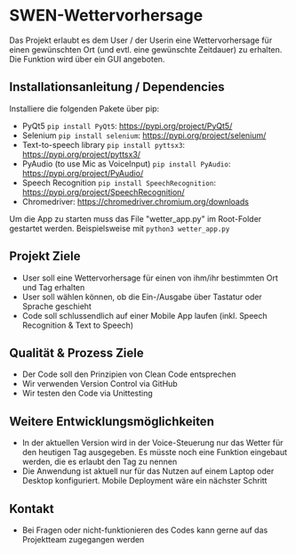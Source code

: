 # SWEN-Wettervorhersage
Das Projekt erlaubt es dem User / der Userin eine Wettervorhersage für einen gewünschten Ort (und evtl. eine gewünschte Zeitdauer) zu erhalten. Die Funktion wird über ein GUI angeboten. 

## Installationsanleitung / Dependencies
Installiere die folgenden Pakete über pip: 
* PyQt5 `pip install PyQt5`: https://pypi.org/project/PyQt5/
* Selenium `pip install selenium`: https://pypi.org/project/selenium/ 
* Text-to-speech library `pip install pyttsx3`: https://pypi.org/project/pyttsx3/
* PyAudio (to use Mic as VoiceInput) `pip install PyAudio`: https://pypi.org/project/PyAudio/ 
* Speech Recognition `pip install SpeechRecognition`: https://pypi.org/project/SpeechRecognition/
* Chromedriver: https://chromedriver.chromium.org/downloads

Um die App zu starten muss das File "wetter_app.py" im Root-Folder gestartet werden. 
Beispielsweise mit `python3 wetter_app.py`

## Projekt Ziele
* User soll eine Wettervorhersage für einen von ihm/ihr bestimmten Ort und Tag erhalten
* User soll wählen können, ob die Ein-/Ausgabe über Tastatur oder Sprache geschieht 
* Code soll schlussendlich auf einer Mobile App laufen (inkl. Speech Recognition & Text to Speech) 

## Qualität & Prozess Ziele
* Der Code soll den Prinzipien von Clean Code entsprechen  
* Wir verwenden Version Control via GitHub 
* Wir testen den Code via Unittesting

## Weitere Entwicklungsmöglichkeiten
* In der aktuellen Version wird in der Voice-Steuerung nur das Wetter für den heutigen Tag ausgegeben. Es müsste noch eine Funktion eingebaut werden, die es erlaubt den Tag zu nennen
* Die Anwendung ist aktuell nur für das Nutzen auf einem Laptop oder Desktop konfiguriert. Mobile Deployment wäre ein nächster Schritt

## Kontakt
* Bei Fragen oder nicht-funktionieren des Codes kann gerne auf das Projektteam zugegangen werden
